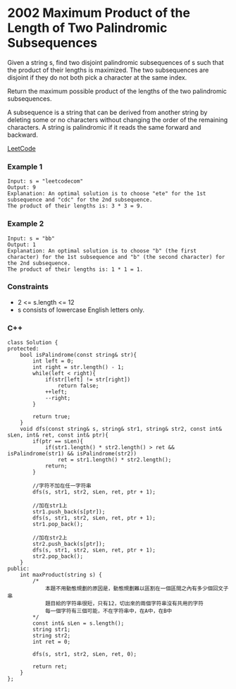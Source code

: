 # 2002 Maximum Product of the Length of Two Palindromic Subsequences

Given a string s, find two disjoint palindromic subsequences of s such that the product of their lengths is maximized. The two subsequences are disjoint if they do not both pick a character at the same index.

Return the maximum possible product of the lengths of the two palindromic subsequences.

A subsequence is a string that can be derived from another string by deleting some or no characters without changing the order of the remaining characters. A string is palindromic if it reads the same forward and backward.

[LeetCode](https://leetcode.cn/problems/maximum-product-of-the-length-of-two-palindromic-subsequences/description/)

### Example 1

```
Input: s = "leetcodecom"
Output: 9
Explanation: An optimal solution is to choose "ete" for the 1st subsequence and "cdc" for the 2nd subsequence.
The product of their lengths is: 3 * 3 = 9.
```

### Example 2

```
Input: s = "bb"
Output: 1
Explanation: An optimal solution is to choose "b" (the first character) for the 1st subsequence and "b" (the second character) for the 2nd subsequence.
The product of their lengths is: 1 * 1 = 1.
```

### Constraints

* 2 <= s.length <= 12
* s consists of lowercase English letters only.

### C++ 

```
class Solution {
protected:
    bool isPalindrome(const string& str){
        int left = 0;
        int right = str.length() - 1;
        while(left < right){
            if(str[left] != str[right])
                return false;
            ++left;
            --right;
        }

        return true;
    } 
    void dfs(const string& s, string& str1, string& str2, const int& sLen, int& ret, const int& ptr){
        if(ptr == sLen){
            if(str1.length() * str2.length() > ret && isPalindrome(str1) && isPalindrome(str2))
                ret = str1.length() * str2.length();
            return;
        }

        //字符不加在任一字符串
        dfs(s, str1, str2, sLen, ret, ptr + 1);

        //加在str1上
        str1.push_back(s[ptr]);
        dfs(s, str1, str2, sLen, ret, ptr + 1);
        str1.pop_back();

        //加在str2上
        str2.push_back(s[ptr]);
        dfs(s, str1, str2, sLen, ret, ptr + 1);
        str2.pop_back();
    }
public:
    int maxProduct(string s) {
        /*
            本題不用動態規劃的原因是，動態規劃難以區割在一個區間之內有多少個回文子串
            題目給的字符串很短，只有12，切出來的兩個字符串沒有共用的字符
            每一個字符有三個可能，不在字符串中，在A中，在B中
        */
        const int& sLen = s.length();
        string str1;
        string str2;
        int ret = 0;

        dfs(s, str1, str2, sLen, ret, 0);

        return ret;
    }
};
```